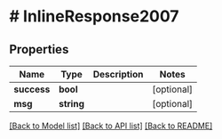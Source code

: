 # # InlineResponse2007

## Properties

Name | Type | Description | Notes
------------ | ------------- | ------------- | -------------
**success** | **bool** |  | [optional]
**msg** | **string** |  | [optional]

[[Back to Model list]](../../README.md#models) [[Back to API list]](../../README.md#endpoints) [[Back to README]](../../README.md)
